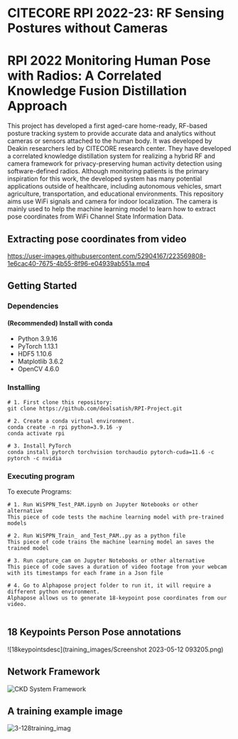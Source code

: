 # CITECORE RPI 2022-23: RF Sensing Postures without Cameras

# RPI 2022 Monitoring Human Pose with Radios: A Correlated Knowledge Fusion Distillation Approach 
This project has developed a first aged-care home-ready, RF-based posture tracking system to provide accurate data and analytics without cameras or sensors attached to the human body. It was developed by Deakin researchers led by CITECORE research center.  They have developed a correlated knowledge distillation system for realizing a hybrid RF and camera framework for privacy-preserving human activity detection using software-defined radios. Although monitoring patients is the primary inspiration for this work, the developed system has many potential applications outside of healthcare, including autonomous vehicles, smart agriculture, transportation, and educational environments. This repository aims use WiFi signals and camera for indoor localization. The camera is mainly used to help the machine learning model to learn how to extract pose coordinates from WiFi Channel State Information Data.

## Extracting pose coordinates from video



https://user-images.githubusercontent.com/52904167/223569808-1e6cac40-7675-4b55-8f96-e04939ab551a.mp4


## Getting Started



### Dependencies

#### (Recommended) Install with conda
* Python 3.9.16
* PyTorch 1.13.1
* HDF5 1.10.6
* Matplotlib 3.6.2
* OpenCV 4.6.0

### Installing
```
# 1. First clone this repository: 
git clone https://github.com/deolsatish/RPI-Project.git

# 2. Create a conda virtual environment.
conda create -n rpi python=3.9.16 -y
conda activate rpi

# 3. Install PyTorch
conda install pytorch torchvision torchaudio pytorch-cuda=11.6 -c pytorch -c nvidia

```

### Executing program

To execute Programs:

```
# 1. Run WiSPPN_Test_PAM.ipynb on Jupyter Notebooks or other alternative
This piece of code tests the machine learning model with pre-trained models

# 2. Run WiSPPN_Train_ and_Test_PAM..py as a python file
This piece of code trains the machine learning model an saves the trained model

# 3. Run capture_cam on Jupyter Notebooks or other alternative
This piece of code saves a duration of video footage from your webcam with its timestamps for each frame in a Json file

# 4. Go to Alphapose project folder to run it, it will require a different python environment. 
Alphapose allows us to generate 18-keypoint pose coordinates from our video.


```







## 18 Keypoints Person Pose annotations
![18keypointsdesc](training_images/Screenshot 2023-05-12 093205.png)


## Network Framework

![CKD System Framework](https://user-images.githubusercontent.com/52904167/220470773-c100fe34-4fcf-4646-b695-413883ab043b.jpeg)

## A training example image
![3-128training_imag](https://user-images.githubusercontent.com/52904167/223571939-424c626c-e975-46f6-96c8-b85bde991c21.jpg)









